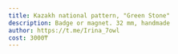 ```yaml
---
title: Kazakh national pattern, "Green Stone"
description: Badge or magnet. 32 mm, handmade
author: https://t.me/Irina_7owl
cost: 3000₸
---
```

